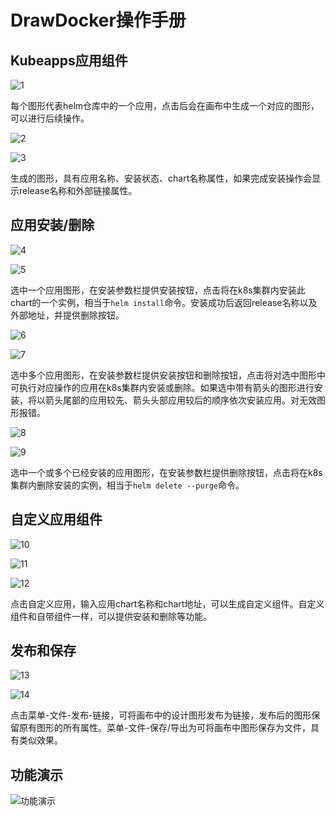 # DrawDocker操作手册

## Kubeapps应用组件
![1](https://github.com/JamesDimon/DrawDocker/blob/main/img/1.png)

每个图形代表helm仓库中的一个应用，点击后会在画布中生成一个对应的图形，可以进行后续操作。

![2](https://github.com/JamesDimon/DrawDocker/blob/main/img/2.png)

![3](https://github.com/JamesDimon/DrawDocker/blob/main/img/3.png)

生成的图形，具有应用名称、安装状态、chart名称属性，如果完成安装操作会显示release名称和外部链接属性。

## 应用安装/删除

![4](https://github.com/JamesDimon/DrawDocker/blob/main/img/4.png)

![5](https://github.com/JamesDimon/DrawDocker/blob/main/img/5.png)

选中一个应用图形，在安装参数栏提供安装按钮，点击将在k8s集群内安装此chart的一个实例，相当于`helm install`命令。安装成功后返回release名称以及外部地址，并提供删除按钮。

![6](https://github.com/JamesDimon/DrawDocker/blob/main/img/6.png)

![7](https://github.com/JamesDimon/DrawDocker/blob/main/img/7.png)

选中多个应用图形，在安装参数栏提供安装按钮和删除按钮，点击将对选中图形中可执行对应操作的应用在k8s集群内安装或删除。如果选中带有箭头的图形进行安装，将以箭头尾部的应用较先、箭头头部应用较后的顺序依次安装应用。对无效图形报错。

![8](https://github.com/JamesDimon/DrawDocker/blob/main/img/8.png)

![9](https://github.com/JamesDimon/DrawDocker/blob/main/img/9.png)

选中一个或多个已经安装的应用图形，在安装参数栏提供删除按钮，点击将在k8s集群内删除安装的实例，相当于`helm delete --purge`命令。

## 自定义应用组件

![10](https://github.com/JamesDimon/DrawDocker/blob/main/img/10.png)

![11](https://github.com/JamesDimon/DrawDocker/blob/main/img/11.png)

![12](https://github.com/JamesDimon/DrawDocker/blob/main/img/12.png)

点击自定义应用，输入应用chart名称和chart地址，可以生成自定义组件。自定义组件和自带组件一样，可以提供安装和删除等功能。

## 发布和保存

![13](https://github.com/JamesDimon/DrawDocker/blob/main/img/13.png)

![14](https://github.com/JamesDimon/DrawDocker/blob/main/img/14.png)

点击菜单-文件-发布-链接，可将画布中的设计图形发布为链接，发布后的图形保留原有图形的所有属性。菜单-文件-保存/导出为可将画布中图形保存为文件，具有类似效果。

## 功能演示

![功能演示](https://github.com/JamesDimon/DrawDocker/blob/main/img/1.gif)
